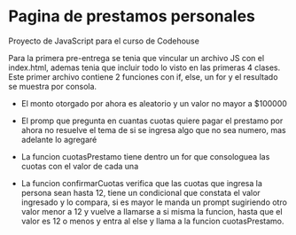 # Pagina de prestamos personales
Proyecto de JavaScript para el curso de Codehouse

Para la primera pre-entrega se tenia que vincular un archivo JS con el index.html, ademas tenia que incluir todo lo visto en las primeras 4 clases. Este primer archivo contiene 2 funciones con if, else, un for y el resultado se muestra por consola.

- El  monto otorgado por ahora es aleatorio y un valor no mayor a $100000

- El promp que pregunta en cuantas cuotas quiere pagar el prestamo por ahora no resuelve el tema de si se ingresa algo que no sea numero, mas adelante lo agregaré

- La funcion cuotasPrestamo tiene dentro un for que consologuea las cuotas con el valor de cada una

- La funcion confirmarCuotas verifica que las cuotas que ingresa la persona sean hasta 12, tiene un condicional que constata el valor ingresado y lo compara, si es mayor le manda un prompt sugiriendo otro valor menor a 12 y vuelve a llamarse a si misma la funcion, hasta que el valor es 12 o menos y entra al else y llama a la funcion cuotasPrestamo.
